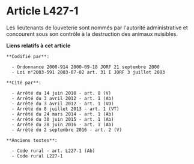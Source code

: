 # Article L427-1

Les lieutenants de louveterie sont nommés par l'autorité administrative et concourent sous son contrôle à la destruction des
animaux nuisibles.

**Liens relatifs à cet article**

	**Codifié par**:

	  - Ordonnance 2000-914 2000-09-18 JORF 21 septembre 2000
	  - Loi n°2003-591 2003-07-02 art. 31 I JORF 3 juillet 2003

	**Cité par**:

	  - Arrêté du 14 juin 2010 - art. 8 (V)
	  - Arrêté du 3 avril 2012 - art. 1 (Ab)
	  - Arrêté du 3 avril 2012 - art. 1 (VD)
	  - Arrêté du 8 juillet 2013 - art. 1 (VT)
	  - Arrêté du 24 mars 2014 - art. 1 (Ab)
	  - Arrêté du 30 juin 2015 - art. 1 (Ab)
	  - Arrêté du 28 juin 2016 - art. 1 (Ab)
	  - Arrêté du 2 septembre 2016 - art. 2 (V)

	**Anciens textes**:

	  - Code rural - art. L227-1 (Ab)
	  - Code rural L227-1
